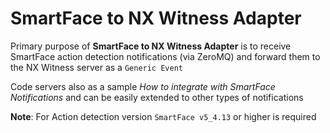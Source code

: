 # SmartFace to NX Witness Adapter

Primary purpose of **SmartFace to NX Witness Adapter** is to receive SmartFace action detection notifications (via ZeroMQ) and forward them to the NX Witness server as a `Generic Event`

Code servers also as a sample *How to integrate with SmartFace Notifications* and can be easily extended to other types of notifications

**Note**: For Action detection version `SmartFace v5_4.13` or higher is required